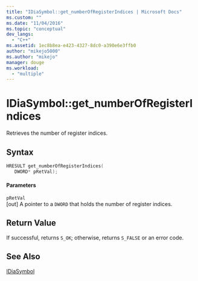 ```yaml
---
title: "IDiaSymbol::get_numberOfRegisterIndices | Microsoft Docs"
ms.custom: ""
ms.date: "11/04/2016"
ms.topic: "conceptual"
dev_langs: 
  - "C++"
ms.assetid: 1ec8b8ea-e423-4327-8dc0-a390e6e3ffb0
author: "mikejo5000"
ms.author: "mikejo"
manager: douge
ms.workload: 
  - "multiple"
---
```

# IDiaSymbol::get_numberOfRegisterIndices
Retrieves the number of register indices.  
  
## Syntax  
  
```C++  
HRESULT get_numberOfRegisterIndices(   
   DWORD* pRetVal);  
```  
  
#### Parameters  
 `pRetVal`  
 [out] A pointer to a `DWORD` that holds the number of register indices.  
  
## Return Value  
 If successful, returns `S_OK`; otherwise, returns `S_FALSE` or an error code.  
  
## See Also  
 [IDiaSymbol](../../debugger/debug-interface-access/idiasymbol.md)